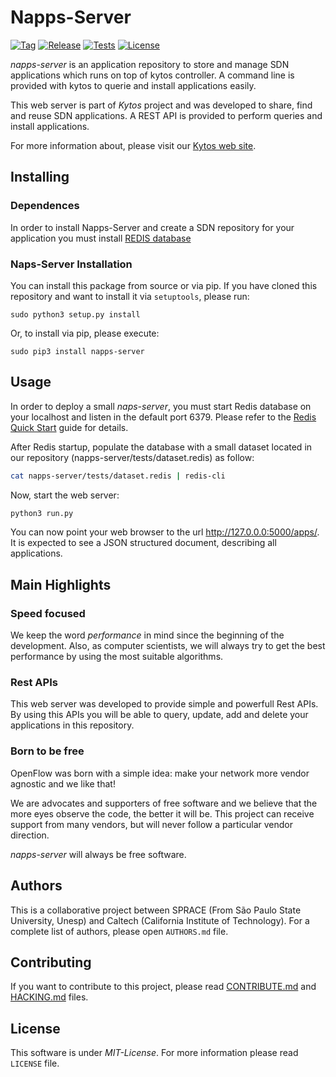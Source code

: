 # Napps-Server

[![Tag][tag-icon]][tag-url]
[![Release][release-icon]][release-url]
[![Tests][tests-icon]][tests-url]
[![License][license-icon]][license-url]

*napps-server* is an application repository to store and manage SDN applications 
which runs on top of kytos controller. A command line is provided with kytos
to querie and install applications easily. 

This web server is part of *Kytos* project and was developed to share, find and
reuse SDN applications. A REST API is provided to perform queries and install
applications.

For more information about, please visit our [Kytos web site][kytos-url].

## Installing

### Dependences

In order to install Napps-Server and create a SDN repository for your application
you must install [REDIS database][redis-install-url] 

### Naps-Server Installation

You can install this package from source or via pip. If you have cloned this
repository and want to install it via `setuptools`, please run:

```shell
sudo python3 setup.py install
```

Or, to install via pip, please execute:

```shell
sudo pip3 install napps-server
```

## Usage

In order to deploy a small *naps-server*, you must start Redis database on
your localhost and listen in the default port 6379. Please refer to the
[Redis Quick Start][redis-install-url] guide for details.

After Redis startup, populate the database with a small dataset located
in our repository (napps-server/tests/dataset.redis) as follow:

```bash
cat napps-server/tests/dataset.redis | redis-cli
````

Now, start the web server:

```bash
python3 run.py
````

You can now point your web browser to the url http://127.0.0.0:5000/apps/. It 
is expected to see a JSON structured document, describing all applications.

## Main Highlights

### Speed focused

We keep the word *performance* in mind since the beginning of the development.
Also, as computer scientists, we will always try to get the best performance by
using the most suitable algorithms.

### Rest APIs

This web server was developed to provide simple and powerfull Rest APIs. By using
this APIs you will be able to query, update, add and delete your applications
in this repository. 

### Born to be free

OpenFlow was born with a simple idea: make your network more vendor agnostic
and we like that!

We are advocates and supporters of free software and we believe that the more
eyes observe the code, the better it will be. This project can receive support
from many vendors, but will never follow a particular vendor direction.

*napps-server* will always be free software.

## Authors

This is a collaborative project between SPRACE (From São Paulo State University,
Unesp) and Caltech (California Institute of Technology). For a complete list of
authors, please open `AUTHORS.md` file.

## Contributing

If you want to contribute to this project, please read
[CONTRIBUTE.md](CONTRIBUTE.md) and [HACKING.md](HACKING.md) files.

## License

This software is under _MIT-License_. For more information please read `LICENSE`
file.

[api-reference-url]: http://docs.kytos.io/python-openflow/api-reference/
[kytos-url]: http://kytos.io/
[redis-install-url]: http://redis.io/topics/quickstart
[of-icon]: https://img.shields.io/badge/Openflow-1.0.0-brightgreen.svg
[of-url]: https://www.opennetworking.org/images/stories/downloads/sdn-resources/onf-specifications/openflow/openflow-spec-v1.0.0.pdf
[tag-icon]: https://img.shields.io/github/tag/kytos/python-openflow.svg
[tag-url]: https://github.com/kytos/python-openflow/tags
[release-icon]: https://img.shields.io/github/release/kytos/python-openvpn.svg
[release-url]: https://github.com/kytos/python-openflow/releases
[tests-icon]: http://kytos.io/imgs/tests-status.svg
[tests-url]: https://github.com/kytos/python-openflow
[license-icon]: https://img.shields.io/github/license/kytos/python-openflow.svg
[license-url]: https://github.com/kytos/python-openflow/blob/master/LICENSE
